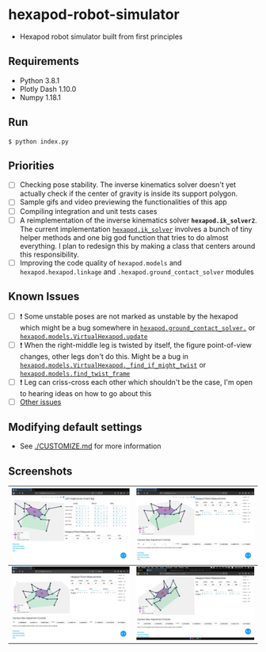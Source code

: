 # hexapod-robot-simulator
- Hexapod robot simulator built from first principles

## Requirements
- Python 3.8.1
- Plotly Dash 1.10.0
- Numpy 1.18.1

## Run
```
$ python index.py
```

## Priorities
  - [ ] Checking pose stability. The inverse kinematics solver doesn't yet actually check if the center of gravity is inside its support polygon.
  - [ ] Sample gifs and video previewing the functionalities of this app
  - [ ] Compiling integration and unit tests cases
  - [ ] A reimplementation of the inverse kinematics solver **`hexapod.ik_solver2`**. The current implementation [`hexapod.ik_solver`](https://github.com/mithi/hexapod-robot-simulator/blob/master/hexapod/ik_solver.py) involves a bunch of tiny helper methods and one big god function that tries to do almost everything. I plan to redesign this by making a class that centers around this responsibility.
  - [ ] Improving the code quality of `hexapod.models` and `hexapod.hexapod.linkage` and  `.hexapod.ground_contact_solver` modules

## Known Issues
  - [ ] ❗ Some unstable poses are not marked as unstable by the hexapod which might be a bug somewhere in [`hexapod.ground_contact_solver.`](https://github.com/mithi/hexapod-robot-simulator/blob/e19f5de5b1110bc78bd75091eb63f47907ffddc5/hexapod/ground_contact_solver.py#L45) or [`hexapod.models.VirtualHexapod.update`](https://github.com/mithi/hexapod-robot-simulator/blob/e19f5de5b1110bc78bd75091eb63f47907ffddc5/hexapod/models.py#L141)
  - [ ] ❗ When the right-middle leg is twisted by itself, the figure point-of-view changes, other legs don't do this. Might be a bug in [`hexapod.models.VirtualHexapod._find_if_might_twist`](https://github.com/mithi/hexapod-robot-simulator/blob/e19f5de5b1110bc78bd75091eb63f47907ffddc5/hexapod/models.py#L192) or [`hexapod.models.find_twist_frame`](https://github.com/mithi/hexapod-robot-simulator/blob/e19f5de5b1110bc78bd75091eb63f47907ffddc5/hexapod/models.py#L231)
  - [ ] ❗ Leg can criss-cross each other which shouldn't be the case, I'm open to hearing ideas on how to go about this
  - [ ] [Other issues](https://github.com/mithi/hexapod-robot-simulator/issues)

## Modifying default settings
- See [./CUSTOMIZE.md](./CUSTOMIZE.md) for more information

## Screenshots
| ![](./img/screen_shot-v1-4.png) | ![](./img/screen_shot-v1-2.png) |
| ------------- |:-------------:|
| ![](./img/screen_shot-v1-3.png) | ![](./img/screen_shot-v1-1.png) |
